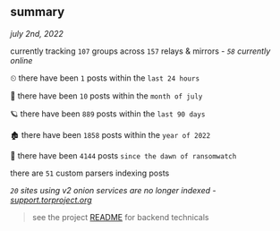 
## summary
_july 2nd, 2022_

currently tracking `107` groups across `157` relays & mirrors - _`58` currently online_

⏲ there have been `1` posts within the `last 24 hours`

🦈 there have been `10` posts within the `month of july`

🪐 there have been `889` posts within the `last 90 days`

🏚 there have been `1858` posts within the `year of 2022`

🦕 there have been `4144` posts `since the dawn of ransomwatch`

there are `51` custom parsers indexing posts

_`20` sites using v2 onion services are no longer indexed - [support.torproject.org](https://support.torproject.org/onionservices/v2-deprecation/)_

> see the project [README](https://github.com/joshhighet/ransomwatch#ransomwatch--) for backend technicals
